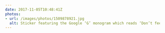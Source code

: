 ```yaml
---
date: 2017-11-05T10:48:41Z
photos:
- url: /images/photos/1509878921.jpg
  alt: Sticker featuring the Google ‘G’ monogram which reads ‘Don’t feed the dictator’
---
```

